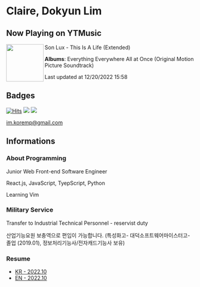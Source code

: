 # Claire, Dokyun Lim

## Now Playing on YTMusic

[<img align="left" width="100" src="https://lh3.googleusercontent.com/6cJtTw4ovCRflBzXbvCwba_w-wuG-M5dzaNccl9Hi5SESJiUu6Fq-HI13xHE7tx9N3um6Oa8j5HBV7SS2g">](https://music.youtube.com/watch?v=N2QSvYwrEaI)

Son Lux - This Is A Life (Extended)

**Albums**: Everything Everywhere All at Once (Original Motion Picture Soundtrack)

Last updated at 12/20/2022 15:58

## Badges

[![Hits](https://hits.seeyoufarm.com/api/count/incr/badge.svg?url=https%3A%2F%2Fgithub.com%2Fkoremp%2Fkormep&count_bg=%2379C83D&title_bg=%23555555&icon=&icon_color=%23E7E7E7&title=hits&edge_flat=false)](https://hits.seeyoufarm.com)
<a href="https://dev.to/koremp"><img src="https://img.shields.io/badge/dev.to-0A0A0A?style=for-the-badge&logo=devdotto&logoColor=white"/></a>
<a href="https://www.linkedin.com/in/koremp"><img src="https://img.shields.io/badge/LinkedIn-0077B5?style=flat-square&logo=linkedin&logoColor=white"/></a>

im.koremp@gmail.com

## Informations

### About Programming

Junior Web Front-end Software Engineer

React.js, JavaScript, TyepScript, Python

Learning Vim

### Military Service

Transfer to Industrial Technical Personnel - reservist duty

산업기능요원 보충역으로 편입이 가능합니다. (특성화고- 대덕소프트웨어마이스터고- 졸업 (2019.01), 정보처리기능사/전자캐드기능사 보유)

### Resume

* [KR - 2022.10](./resume/README.md)
* [EN - 2022.10](./resume/README.en.md)
